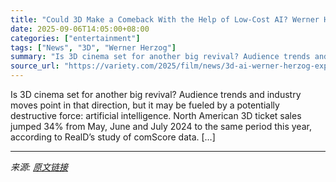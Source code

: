 ```yaml
---
title: "Could 3D Make a Comeback With the Help of Low-Cost AI? Werner Herzog and Experts Weigh In"
date: 2025-09-06T14:05:00+08:00
categories: ["entertainment"]
tags: ["News", "3D", "Werner Herzog"]
summary: "Is 3D cinema set for another big revival? Audience trends and industry moves point in that direction, but it may be fueled by a potentially destructive force: artificial intelligence. North American 3"
source_url: "https://variety.com/2025/film/news/3d-ai-werner-herzog-experts-1236509602/"
---
```


Is 3D cinema set for another big revival? Audience trends and industry moves point in that direction, but it may be fueled by a potentially destructive force: artificial intelligence. North American 3D ticket sales jumped 34% from May, June and July 2024 to the same period this year, according to RealD&#8217;s study of comScore data. [&#8230;]

---

*来源: [原文链接](https://variety.com/2025/film/news/3d-ai-werner-herzog-experts-1236509602/)*
